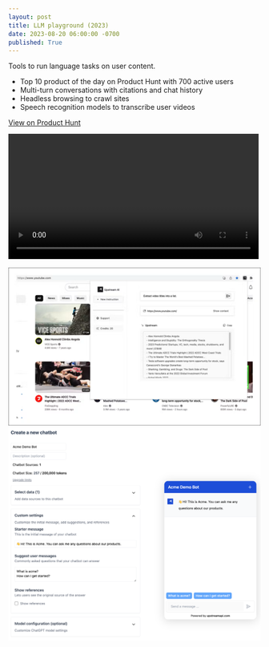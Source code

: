 ```yaml
---
layout: post
title: LLM playground (2023)
date: 2023-08-20 06:00:00 -0700
published: True 
---
```


Tools to run language tasks on user content.

- Top 10 product of the day on Product Hunt with 700 active users
- Multi-turn conversations with citations and chat history
- Headless browsing to crawl sites
- Speech recognition models to transcribe user videos

[View on Product Hunt](https://www.producthunt.com/products/upstream-2#upstream-3)

<video width="500" controls>
  <source src="/assets/playground_1.mp4" type="video/mp4">
</video>

![LLM Playground](/assets/playground_1.png)
![LLM Playground Interface](/assets/playground_2.png)



